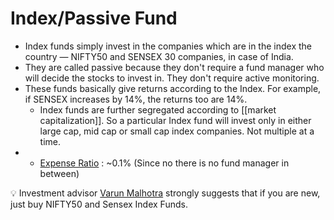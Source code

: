 # Index/Passive Fund
-   Index funds simply invest in the companies which are in the index the country — NIFTY50 and SENSEX 30 companies, in case of India.
-   They are called passive because they don't require a fund manager who will decide the stocks to invest in. They don't require active monitoring.
-   These funds basically give returns according to the Index. For example, if SENSEX increases by 14%, the returns too are 14%.
	-   Index funds are further segregated according to [[market capitalization]]. So a particular Index fund will invest only in either large cap, mid cap or small cap index companies. Not multiple at a time.
- -   [Expense Ratio](https://www.notion.so/Expense-Ratio-a7b42954179e4c269af506b07a1a015a) : ~0.1% (Since no there is no fund manager in between)

💡 Investment advisor [Varun Malhotra](https://www.varunmalhotra.co.in/landing-page) strongly suggests that if you are new, just buy NIFTY50 and Sensex Index Funds.